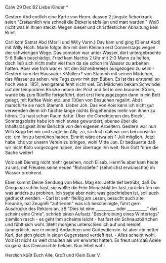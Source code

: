  Calw 29 Dec 82
Liebe Kinder <Marie>*

Gestern Abd endlich eine Karte von Herm. dessen 2 jüngste fieberkrank seien "Erstaunlich wie schnell die Dickerle abfallen und matt werden." Weiß nicht was in ihnen steckt. Wegen dieser und christfestlicher Abhaltung kein Brief.

Carl kam Samst Abd (Marili und Willy Vorm.) Dav kam und ging (Dienst Abd) mit Willy Hoch. Marie folgte ihm mit dem Kleinen erst Donnerstags wegen der schwierigen Wege. Das comptoir war unter Wasser, dort untergebrachte 5-6 Ballen beschädigt. Fried kam Nachts 2 Uhr mit 2-3 Mann zu helfen, doch ließ sich nicht mehr viel thun da sie schon im Wasser zu arbeiten hatten. Aber wie froh war er mit den Schreibereien ausgezogen zu sein! - Gestern kam der Hausvater <Müller>* von Stammh mit seinen Mädchen, das Wasser zu sehen, wie Tags zuvor mit den Buben. Es ist das erstemal so hoch wie a. 1851, wenigstens fehlt nicht viel. Ein Mädchen bekam Schwindel auf der temporären Brücke neben der Post und fiel in den braunen Strom, wurde bis zum Rüoffle fortgeführt, dort erst herausgezogen dann in ein Bett gelegt, mit Kaffee Wein etc. und 100en von Besuchen regalirt. Abds marschirte sie nach Stammh. 
Lieber Joh. Das von Kois kann ich nicht gut verwenden denn ich fürchte lange nichts Eingehendes mehr von ihnen zu hören. Du hast schon Raum dafür. Über die Correktionen des Breckl. Sonntagsblatts habe ich mich etwas gewundert, ebenso über die Inhaltslosigkeit ihrer Berichte von den eigenen Arbeitern. Gestern war nun Wilh Kopp bei mir und sagte im Allg. zu, so doch daß wir uns bei consistor etc. um ihn zu bemühen haben. Eintritt wäre etwa bis 1 Juli möglich. Jetzt habe ichs vor unsern Verein zu bringen, wohl Mitte Jan. Er bedauerte daß wir nicht Kolb vorgezogen haben, der überrage ihn weit. Nun Gott führe die Sache weiter!

Volz seit Dienstg nicht mehr gesehen, noch Elisab. Herm'le aber kam heute zu uns, mit Freuden seine neuen "Rohrstiefel" (sehnlichst erwünschte) im Wasser probirend.

Eben kommt Deine Sendung von Miss. Mag etc. Jettle tief betrübt, daß Du Congo so schön hast, sie wollte die Febr Monatsblätter fast zurückrufen um was anders zu probiren. Ich sagte aber nein; was geschrieben ist, soll auch gedruckt werden. - Carl ist sehr fleißig am Lesen, besucht auch alte Freunde, hat Zeugniß "zufrieden" was ich bescheinigte, führt gern Ausdrücke des Rektors an, zB "Dies ist eine __________ oder __________" das scheint eine Chrie", schrieb einen Aufsatz "Beschreibung eines Wintertags" ziemlich rasch - es geht ihm scheints leicht - hat fast ein Schnauzbärtchen und fühlt sich wohl. Steht morgens unterschiedlich auf und meidet (unmerklich, wie er meint) Andachten und Gottesdienste. Ist aber ein netter Kerl, der sich gleich in einen Gegenstand vertieft hat. - Alles scheint wohl, Volz ist nicht so weit draußen als wir erwartet hatten. Es freut uns daß Adele so ganz das Gewünschte bekam. Nun lebet wohl

Herzlich küßt Euch Alle, Groß und Klein
 Euer V.
